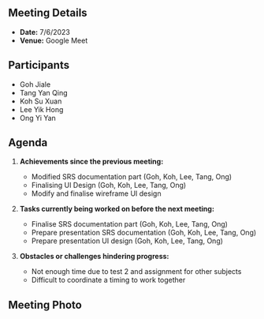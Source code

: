## Meeting Details
- **Date:** 7/6/2023
- **Venue:** Google Meet

## Participants
- Goh Jiale
- Tang Yan Qing
- Koh Su Xuan
- Lee Yik Hong
- Ong Yi Yan

## Agenda
1. **Achievements since the previous meeting:**
   - Modified SRS documentation part (Goh, Koh, Lee, Tang, Ong) 
   - Finalising UI Design (Goh, Koh, Lee, Tang, Ong)
   - Modify and finalise wireframe UI design

   

2. **Tasks currently being worked on before the next meeting:**
   - Finalise SRS documentation part (Goh, Koh, Lee, Tang, Ong) 
   - Prepare presentation SRS documentation (Goh, Koh, Lee, Tang, Ong)
   - Prepare presentation UI design (Goh, Koh, Lee, Tang, Ong) 
    
   

3. **Obstacles or challenges hindering progress:**
   - Not enough time due to test 2 and assignment for other subjects
   - Difficult to coordinate a timing to work together


## Meeting Photo



